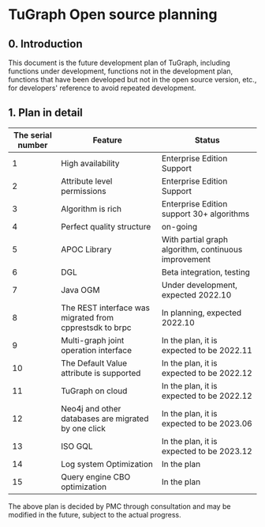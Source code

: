 # TuGraph Open source planning

## 0. Introduction

This document is the future development plan of TuGraph, including functions under development, functions not in the development plan, functions that have been developed but not in the open source version, etc., for developers' reference to avoid repeated development.

## 1. Plan in detail

| The serial number | Feature                                                 | Status                                    |
| ----------------- | ------------------------------------------------------- | ----------------------------------------- |
| 1                 | High availability                                       | Enterprise Edition Support                              |
| 2                 | Attribute level permissions                             | Enterprise Edition Support                              |
| 3                 | Algorithm is rich                                       | Enterprise Edition support 30+ algorithms                     |
| 4                 | Perfect quality structure                               | on-going                                |
| 5                 | APOC Library                                            | With partial graph algorithm, continuous improvement                |
| 6                 | DGL                                                     | Beta integration, testing                       |
| 7                 | Java OGM                                                | Under development, expected 2022.10                      |
| 8                 | The REST interface was migrated from cpprestsdk to brpc | In planning, expected 2022.10                      |
| 9                 | Multi-graph joint operation interface                   | In the plan, it is expected to be 2022.11 |
| 10                | The Default Value attribute is supported                | In the plan, it is expected to be 2022.12 |
| 11                | TuGraph on cloud                                        | In the plan, it is expected to be 2022.12 |
| 12                | Neo4j and other databases are migrated by one click     | In the plan, it is expected to be 2023.06 |
| 13                | ISO GQL                                                 | In the plan, it is expected to be 2023.12 |
| 14                | Log system Optimization                                 | In the plan                               |
| 15                | Query engine CBO optimization                           | In the plan                               |

The above plan is decided by PMC through consultation and may be modified in the future, subject to the actual progress.
